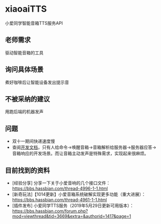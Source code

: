 # xiaoaiTTS

小爱同学智能音箱TTS服务API

## 老师需求

驱动智能音箱的工具

## 询问具体场景

煮好咖啡后让智能设备发出提示音

## 不被采纳的建议

用跑后端的机器发声

## 问题

- 双十一期间快递速度慢
- 查阅[开发文档](https://123.125.102.180/documents/Home?type=/api/doc/render_markdown/VoiceserviceAccess/Reference/ProtocolDocument/APIReference/SpeechSynthesizer)，只有人给命令->唤醒音箱->音箱解析给服务器->服务器应答->音箱响应的开发场景。而让音箱主动发声是特殊需求，实现起来很麻烦。

## 目前找到的资料

- [经验分享] 分享一下关于小爱音响的几个接口文件：https://bbs.hassbian.com/thread-4996-1-1.html
- [新奇玩法]【1014更新】小爱音箱系统破解实现更多功能（重大进展）：https://bbs.hassbian.com/thread-4961-1-1.html
- [插件发布] 小爱同学TTS服务（2019年5月29日更新可用版本）：https://bbs.hassbian.com/forum.php?mod=viewthread&tid=3669&extra=&authorid=1417&page=1